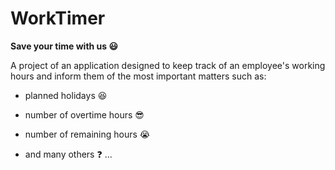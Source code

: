 # WorkTimer

**Save your time with us :smiley:**

A project of an application designed to keep track of an employee's working hours and inform them of the most important matters such as:

- planned holidays :satisfied:

- number of overtime hours :sunglasses:

- number of remaining hours :sob:

- and many others :question: ...